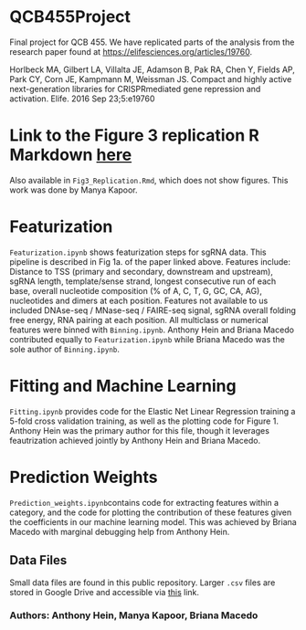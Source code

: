 # QCB455Project
Final project for QCB 455. We have replicated parts of the analysis from the research paper found at https://elifesciences.org/articles/19760.

Horlbeck MA, Gilbert LA, Villalta JE, Adamson B, Pak RA, Chen Y, Fields AP, Park CY, Corn
JE, Kampmann M, Weissman JS. Compact and highly active next-generation libraries for CRISPRmediated gene repression and activation. Elife. 2016 Sep 23;5:e19760

# **Link to the Figure 3 replication R Markdown [here](http://notes.anthonyhein.com/Fig3_Replication.html)**
Also available in `Fig3_Replication.Rmd`, which does not show figures. This work was done by Manya Kapoor.

# Featurization 
`Featurization.ipynb` shows featurization steps for sgRNA data. This pipeline is described in Fig 1a. of the paper linked above. Features include: Distance to TSS (primary and secondary, downstream and upstream), sgRNA length, template/sense strand, longest consecutive run of each base, overall nucleotide composition (% of A, C, T, G, GC, CA, AG), nucleotides and dimers at each position. Features not available to us included DNAse-seq / MNase-seq / FAIRE-seq signal, sgRNA overall folding free energy, RNA pairing at each position. All multiclass or numerical features were binned with `Binning.ipynb`. Anthony Hein and Briana Macedo contributed equally to `Featurization.ipynb` while Briana Macedo was the sole author of `Binning.ipynb`.


# Fitting and Machine Learning
`Fitting.ipynb` provides code for the Elastic Net Linear Regression training a 5-fold cross validation training, as well as the plotting code for Figure 1. Anthony Hein was the primary author for this file, though it leverages feautrization achieved jointly by Anthony Hein and Briana Macedo.

# Prediction Weights
`Prediction_weights.ipynb`contains code for extracting features within a category, and the code for plotting the contribution of these features given the coefficients in our machine learning model. This was achieved by Briana Macedo with marginal debugging help from Anthony Hein.


## Data Files

Small data files are found in this public repository. Larger `.csv` files are stored in Google Drive and accessible via [this](https://drive.google.com/drive/folders/1hBk8SSjvc3XTXX40mjz9nQmcTlPxaT0S?usp=sharing) link.

### Authors: Anthony Hein, Manya Kapoor, Briana Macedo

